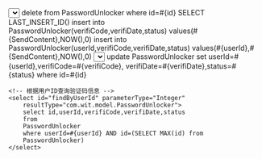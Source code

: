 <?xml version="1.0" encoding="UTF-8" ?>  
<!DOCTYPE mapper PUBLIC "-//ibatis.apache.org//DTD Mapper 3.0//EN"      
 "http://ibatis.apache.org/dtd/ibatis-3-mapper.dtd">
<mapper namespace="com.wit.dao.PasswordUnlockerDao">
	<!-- 查询所有 -->
	<select id="getAll" resultType="com.wit.model.PasswordUnlocker">
		select
		id,userId,verifiCode,verifiDate,status
		from PasswordUnlocker
	</select>
	<!-- 删除 -->
	<delete id="delete" parameterType="Integer">
		delete from PasswordUnlocker
		where id=#{id}
	</delete>
	<!-- 添加 -->
	<insert id="add" parameterType="hashMap">
		<selectKey keyProperty="id" resultType="Integer" order="AFTER">
			SELECT LAST_INSERT_ID()
		</selectKey>
		<if test="userId==null">
			insert into PasswordUnlocker(verifiCode,verifiDate,status)
			values(#{SendContent},NOW(),0)
		</if>
		<if test="userId!=null">
			insert into
			PasswordUnlocker(userId,verifiCode,verifiDate,status)
			values(#{userId},#{SendContent},NOW(),0)
		</if>
	</insert>
	<!--根据Id查询 -->
	<select id="findbyId" parameterType="Integer"
		resultType="com.wit.model.PasswordUnlocker">
		select id,userId,verifiCode,verifiDate,status
		from
		PasswordUnlocker
		where id=#{id}
	</select>
	<!-- 修改 -->
	<update id="update" parameterType="com.wit.model.PasswordUnlocker">
		update PasswordUnlocker set
		userId=#{userId},verifiCode=#{verifiCode},
		verifiDate=#{verifiDate},status=#{status}
		where id=#{id}
	</update>

	<!-- 根据用户ID查询验证码信息 -->
	<select id="findByUserId" parameterType="Integer"
		resultType="com.wit.model.PasswordUnlocker">
		select id,userId,verifiCode,verifiDate,status
		from
		PasswordUnlocker
		where userId=#{userId} AND id=(SELECT MAX(id) from
		PasswordUnlocker)
	</select>



</mapper>
